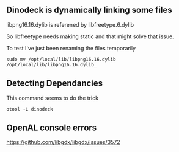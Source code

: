 ## Dinodeck is dynamically linking some files

libpng16.16.dylib is referened by libfreetype.6.dylib

So libfreetype needs making static and that might solve that issue.

To test I've just been renaming the files temporarily

    sudo mv /opt/local/lib/libpng16.16.dylib /opt/local/lib/libpng16.16.dylib_

## Detecting Dependancies

This command seems to do the trick

    otool -L dinodeck

## OpenAL console errors

https://github.com/libgdx/libgdx/issues/3572